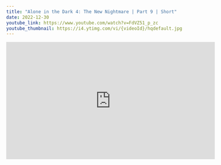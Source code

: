 ```yaml
---
title: "Alone in the Dark 4: The New Nightmare | Part 9 | Short"
date: 2022-12-30
youtube_link: https://www.youtube.com/watch?v=FdVZ51_p_zc
youtube_thumbnail: https://i4.ytimg.com/vi/{videoId}/hqdefault.jpg
---
```

<iframe width="560" height="315" src="https://www.youtube.com/embed/FdVZ51_p_zc" title="Alone in the Dark 4: The New Nightmare | Part 9 | Short" frameborder="0" allow="accelerometer; autoplay; clipboard-write; encrypted-media; gyroscope; picture-in-picture; web-share" allowfullscreen></iframe>
